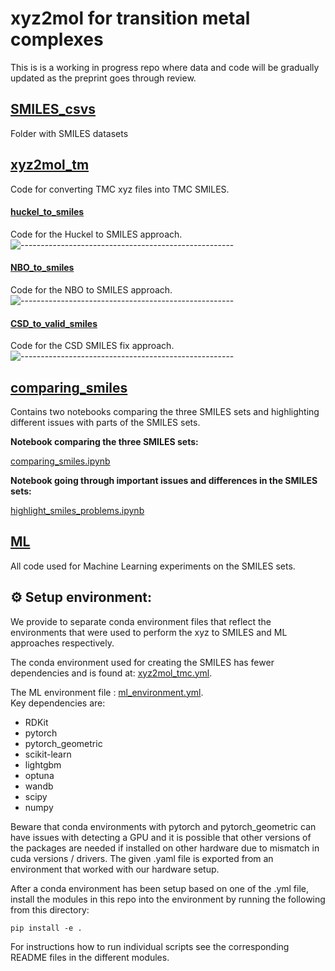 # xyz2mol for transition metal complexes

This is is a working in progress repo where data and code will be gradually updated as the preprint goes through review.

## [SMILES_csvs](./SMILES_csvs/)

Folder with SMILES datasets

## [xyz2mol_tm](./xyz2mol_tm/)

Code for converting TMC xyz files into TMC SMILES.

#### [huckel_to_smiles](./xyz2mol_tm/huckel_to_smiles/)

Code for the Huckel to SMILES approach.
![-----------------------------------------------------](https://raw.githubusercontent.com/andreasbm/readme/master/assets/lines/grass.png)

#### [NBO_to_smiles](./xyz2mol_tm/NBO_to_smiles/)

Code for the NBO to SMILES approach.
![-----------------------------------------------------](https://raw.githubusercontent.com/andreasbm/readme/master/assets/lines/grass.png)

#### [CSD_to_valid_smiles](./xyz2mol_tm/CSD_to_valid_smiles/)

Code for the CSD SMILES fix approach.
![-----------------------------------------------------](https://raw.githubusercontent.com/andreasbm/readme/master/assets/lines/grass.png)

## [comparing_smiles](./comparing_smiles/)

Contains two notebooks comparing the three SMILES sets and highlighting different issues with parts of the SMILES sets.

**Notebook comparing the three SMILES sets:**

[comparing_smiles.ipynb](./comparing_smiles/comparing_smiles.ipynb)

**Notebook going through important issues and differences in the SMILES sets:**

[highlight_smiles_problems.ipynb](./comparing_smiles/highlight_smiles_problems.ipynb)

## [ML](./ML/)

All code used for Machine Learning experiments on the SMILES sets.

## ⚙️ Setup environment:

We provide to separate conda environment files that reflect the environments that were used to perform the xyz to SMILES and ML approaches respectively.

The conda environment used for creating the SMILES has fewer dependencies and is found at: [xyz2mol_tmc.yml](./xyz2mol_tm/xyz2mol_tmc.yml).

The ML environment file : [ml_environment.yml](./ML/ml_environment.yml).\
Key dependencies are:

- RDKit
- pytorch
- pytorch_geometric
- scikit-learn
- lightgbm
- optuna
- wandb
- scipy
- numpy

Beware that conda environments with pytorch and pytorch_geometric can have issues with detecting a GPU and it is possible that other versions of the packages are needed if installed on other hardware due to mismatch in cuda versions / drivers. The given .yaml file is exported from an environment that worked with our hardware setup.

After a conda environment has been setup based on one of the .yml file, install the modules in this repo into the environment by running the following from this directory:

```
pip install -e .
```

For instructions how to run individual scripts see the corresponding README files in the different modules.
